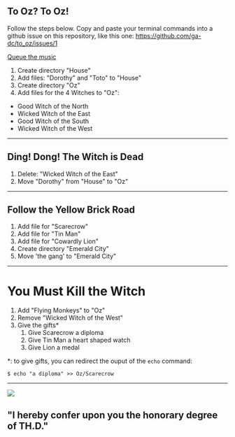 ## To Oz?  To Oz!

Follow the steps below. Copy and paste your terminal commands into a github issue
on this repository, like this one: https://github.com/ga-dc/to_oz/issues/1 

[Queue the music](http://thewizardofoz.warnerbros.com/)

1. Create directory "House"
1. Add files: "Dorothy" and "Toto" to "House"
1. Create directory "Oz"
1. Add files for the 4 Witches to "Oz":
  - Good Witch of the North
  - Wicked Witch of the East
  - Good Witch of the South
  - Wicked Witch of the West

---

## Ding! Dong! The Witch is Dead

1. Delete: "Wicked Witch of the East"
1. Move "Dorothy" from "House" to "Oz"

---

## Follow the Yellow Brick Road

1. Add file for "Scarecrow"
1. Add file for "Tin Man"
1. Add file for "Cowardly Lion"
1. Create directory "Emerald City"
1. Move 'the gang' to "Emerald City"

---

# You Must Kill the Witch

1. Add "Flying Monkeys" to "Oz"
1. Remove "Wicked Witch of the West"
1. Give the gifts*
    1. Give Scarecrow a diploma
    1. Give Tin Man a heart shaped watch
    1. Give Lion a medal

*: to give gifts, you can redirect the ouput of the `echo` command:

```
$ echo "a diploma" >> Oz/Scarecrow
```
---

![](http://wendyswizardofoz.com/5ozpeop1.jpg)

## "I hereby confer upon you the honorary degree of TH.D."
